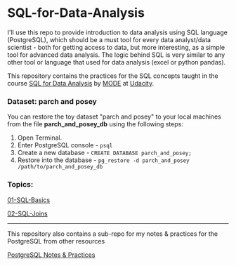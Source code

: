 # SQL-for-Data-Analysis

I'll use this repo to provide introduction to data analysis using SQL language (PostgreSQL), which should be a must tool for every data analyst/data scientist - both for getting access to data, but more interesting, as a simple tool for advanced data analysis. The logic behind SQL is very similar to any other tool or language that used for data analysis (excel or python pandas). 


This repository contains the practices for the SQL concepts taught in the course [SQL for Data Analysis](https://in.udacity.com/course/sql-for-data-analysis--ud198) by [MODE](https://modeanalytics.com) at [Udacity](http://udacity.com/).

### Dataset: parch and posey 

You can restore the toy dataset  "parch and posey" to your local machines from the file **parch_and_posey_db** using the following steps:
1. Open Terminal.
2. Enter PostgreSQL console - `psql` 
3. Create a new database - `CREATE DATABASE parch_and_posey;`
4. Restore into the database - `pg_restore -d parch_and_posey /path/to/parch_and_posey_db`


### Topics:

[01-SQL-Basics](https://github.com/dylan-kuo/SQL-for-Data-Analysis/blob/master/01-Basic-SQL.sql)

[02-SQL-Joins](https://github.com/dylan-kuo/SQL-for-Data-Analysis/blob/master/02-SQL-Joins.sql)




---
This repository also contains a sub-repo for my notes & practices for the PostgreSQL from other resources 

[PostgreSQL Notes & Practices](https://github.com/dylan-kuo/SQL-for-Data-Analysis/tree/master/postgresql-sandbox)
